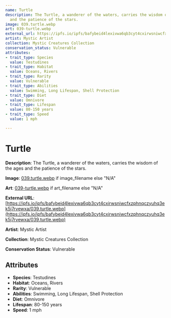 ```yaml
---
name: Turtle
description: The Turtle, a wanderer of the waters, carries the wisdom of the ages
  and the patience of the stars.
image: 039.turtle.webp
art: 039-turtle.webp
external_url: https://ipfs.io/ipfs/bafybeid4lexivwa6qb3cyt4cxirwsniwcfxzphnqczyuhq3ek5j7rvewxa/039.turtle.webp
artist: Mystic Artist
collection: Mystic Creatures Collection
conservation_status: Vulnerable
attributes:
- trait_type: Species
  value: Testudines
- trait_type: Habitat
  value: Oceans, Rivers
- trait_type: Rarity
  value: Vulnerable
- trait_type: Abilities
  value: Swimming, Long Lifespan, Shell Protection
- trait_type: Diet
  value: Omnivore
- trait_type: Lifespan
  value: 80-150 years
- trait_type: Speed
  value: 1 mph

---
```


# Turtle

**Description**: The Turtle, a wanderer of the waters, carries the wisdom of the ages and the patience of the stars.

**Image**: [039.turtle.webp](./039.turtle.webp) if image_filename else "N/A"

**Art**: [039-turtle.webp](./039-turtle.webp) if art_filename else "N/A"

**External URL**: [https://ipfs.io/ipfs/bafybeid4lexivwa6qb3cyt4cxirwsniwcfxzphnqczyuhq3ek5j7rvewxa/039.turtle.webp](https://ipfs.io/ipfs/bafybeid4lexivwa6qb3cyt4cxirwsniwcfxzphnqczyuhq3ek5j7rvewxa/039.turtle.webp)

**Artist**: Mystic Artist

**Collection**: Mystic Creatures Collection

**Conservation Status**: Vulnerable

## Attributes
- **Species**: Testudines
- **Habitat**: Oceans, Rivers
- **Rarity**: Vulnerable
- **Abilities**: Swimming, Long Lifespan, Shell Protection
- **Diet**: Omnivore
- **Lifespan**: 80-150 years
- **Speed**: 1 mph
